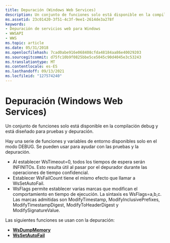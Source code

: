 ```yaml
---
title: Depuración (Windows Web Services)
description: Un conjunto de funciones solo está disponible en la compilación debug y está diseñado para pruebas y depuración.
ms.assetid: 23c01420-3f51-4c3f-9ee1-2614de3a278f
keywords:
- Depuración de servicios web para Windows
- WWSAPI
- WWS
ms.topic: article
ms.date: 05/31/2018
ms.openlocfilehash: 7cad0abe916e068408cfda48184aa86e40029203
ms.sourcegitcommit: d75fc10b9f0825bbe5ce5045c90d4045e3c53243
ms.translationtype: MT
ms.contentlocale: es-ES
ms.lasthandoff: 09/13/2021
ms.locfileid: "127574240"
---
```

# <a name="debugging-windows-web-services"></a>Depuración (Windows Web Services)

Un conjunto de funciones solo está disponible en la compilación debug y está diseñado para pruebas y depuración.


Hay una serie de funciones y variables de entorno disponibles solo en el modo DEBUG. Se pueden usar para ayudar con las pruebas y la depuración.

-   Al establecer WsTimeout=0, todos los tiempos de espera serán INFINITOs. Esto resulta útil al pasar por el depurador durante las operaciones de tiempo confidencial.
-   Establecer WsFailCount tiene el mismo efecto que llamar a WsSetAutoFail.
-   WsFlags permite establecer varias marcas que modifican el comportamiento en tiempo de ejecución. La sintaxis es WsFlags=a,b,c. Las marcas admitidas son ModifyTimestamp, ModifyInclusivePrefixes, ModifyTimestampDigest, ModifyToHeaderDigest y ModifySignatureValue.

Las siguientes funciones se usan con la depuración:

-   [**WsDumpMemory**](wsdumpmemory.md)
-   [**WsSetAutoFail**](wssetautofail.md)

 

 




